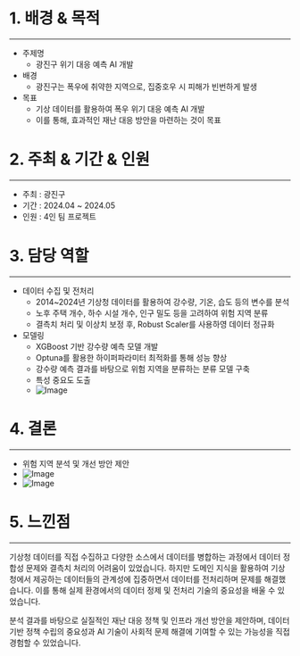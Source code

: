 # 1. 배경 & 목적
---
+ 주제명
  + 광진구 위기 대응 예측 AI 개발
+ 배경
  + 광진구는 폭우에 취약한 지역으로, 집중호우 시 피해가 빈번하게 발생
+ 목표
  + 기상 데이터를 활용하여 폭우 위기 대응 예측 AI 개발
  + 이를 통해, 효과적인 재난 대응 방안을 마련하는 것이 목표
 
# 2. 주최 & 기간 & 인원
---
+ 주최 : 광진구
+ 기간 : 2024.04 ~ 2024.05
+ 인원 : 4인 팀 프로젝트

# 3. 담당 역할
---
+ 데이터 수집 및 전처리
  + 2014~2024년 기상청 데이터를 활용하여 강수량, 기온, 습도 등의 변수를 분석
  + 노후 주택 개수, 하수 시설 개수, 인구 밀도 등을 고려하여 위험 지역 분류
  + 결측치 처리 및 이상치 보정 후, Robust Scaler를 사용하영 데이터 정규화
+ 모델링
  + XGBoost 기반 강수량 예측 모델 개발
  + Optuna를 활용한 하이퍼파라미터 최적화를 통해 성능 향상
  + 강수량 예측 결과를 바탕으로 위험 지역을 분류하는 분류 모델 구축
  + 특성 중요도 도출
  + ![Image](https://github.com/user-attachments/assets/a62a1aeb-fe36-40b3-9d2c-45d56fbf126e)

# 4. 결론
---
+ 위험 지역 분석 및 개선 방안 제안
+ ![Image](https://github.com/user-attachments/assets/788a7241-8c9b-4a0a-96a1-84dd2f43c2de)
+ ![Image](https://github.com/user-attachments/assets/18204c8c-112f-4675-b0f6-24112ae5361b)

# 5. 느낀점
---
기상청 데이터를 직접 수집하고 다양한 소스에서 데이터를 병합하는 과정에서 데이터 정합성 문제와 결측치 처리의 어려움이 있었습니다. 하지만 도메인 지식을 활용하여 기상청에서 제공하는 데이터들의 관계성에 집중하면서 데이터를 전처리하며 문제를 해결했습니다. 이를 통해 실제 환경에서의 데이터 정제 및 전처리 기술의 중요성을 배울 수 있었습니다.

분석 결과를 바탕으로 실질적인 재난 대응 정책 및 인프라 개선 방안을 제안하며, 데이터 기반 정책 수립의 중요성과 AI 기술이 사회적 문제 해결에 기여할 수 있는 가능성을 직접 경험할 수 있었습니다.

